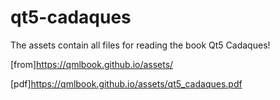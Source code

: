 # qt5-cadaques
The assets contain all files for reading the book  Qt5 Cadaques!

[from]https://qmlbook.github.io/assets/

[pdf]https://qmlbook.github.io/assets/qt5_cadaques.pdf
